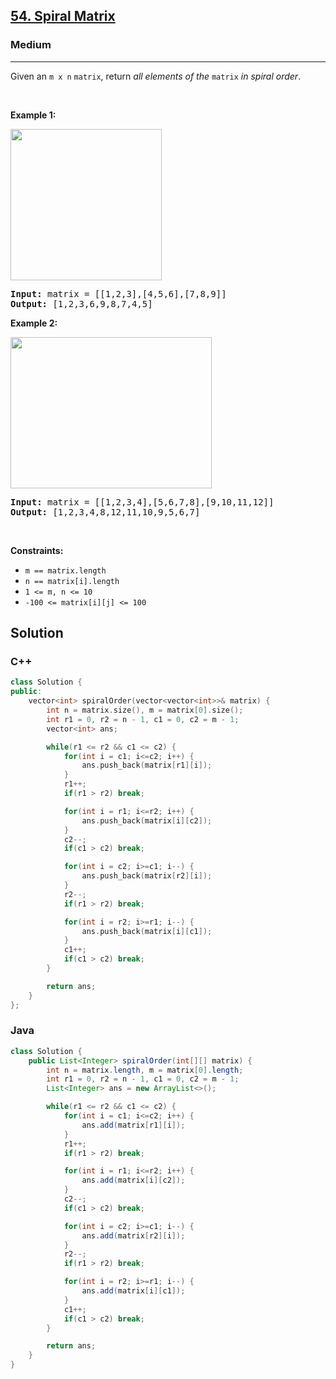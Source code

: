 <h2><a href="https://leetcode.com/problems/spiral-matrix">54. Spiral Matrix</a></h2><h3>Medium</h3><hr><p>Given an <code>m x n</code> <code>matrix</code>, return <em>all elements of the</em> <code>matrix</code> <em>in spiral order</em>.</p>

<p>&nbsp;</p>
<p><strong class="example">Example 1:</strong></p>
<img alt="" src="https://assets.leetcode.com/uploads/2020/11/13/spiral1.jpg" style="width: 242px; height: 242px;" />
<pre>
<strong>Input:</strong> matrix = [[1,2,3],[4,5,6],[7,8,9]]
<strong>Output:</strong> [1,2,3,6,9,8,7,4,5]
</pre>

<p><strong class="example">Example 2:</strong></p>
<img alt="" src="https://assets.leetcode.com/uploads/2020/11/13/spiral.jpg" style="width: 322px; height: 242px;" />
<pre>
<strong>Input:</strong> matrix = [[1,2,3,4],[5,6,7,8],[9,10,11,12]]
<strong>Output:</strong> [1,2,3,4,8,12,11,10,9,5,6,7]
</pre>

<p>&nbsp;</p>
<p><strong>Constraints:</strong></p>

<ul>
	<li><code>m == matrix.length</code></li>
	<li><code>n == matrix[i].length</code></li>
	<li><code>1 &lt;= m, n &lt;= 10</code></li>
	<li><code>-100 &lt;= matrix[i][j] &lt;= 100</code></li>
</ul>

## Solution
### C++
```c++
class Solution {
public:
    vector<int> spiralOrder(vector<vector<int>>& matrix) {
        int n = matrix.size(), m = matrix[0].size();
        int r1 = 0, r2 = n - 1, c1 = 0, c2 = m - 1;
        vector<int> ans;

        while(r1 <= r2 && c1 <= c2) {
            for(int i = c1; i<=c2; i++) {
                ans.push_back(matrix[r1][i]);
            }
            r1++;
            if(r1 > r2) break;

            for(int i = r1; i<=r2; i++) {
                ans.push_back(matrix[i][c2]);
            }
            c2--;
            if(c1 > c2) break;

            for(int i = c2; i>=c1; i--) {
                ans.push_back(matrix[r2][i]);
            }
            r2--;
            if(r1 > r2) break;

            for(int i = r2; i>=r1; i--) {
                ans.push_back(matrix[i][c1]);
            }
            c1++;
            if(c1 > c2) break;
        }

        return ans;
    }
};
```

### Java
```java
class Solution {
    public List<Integer> spiralOrder(int[][] matrix) {
        int n = matrix.length, m = matrix[0].length;
        int r1 = 0, r2 = n - 1, c1 = 0, c2 = m - 1;
        List<Integer> ans = new ArrayList<>();

        while(r1 <= r2 && c1 <= c2) {
            for(int i = c1; i<=c2; i++) {
                ans.add(matrix[r1][i]);
            }
            r1++;
            if(r1 > r2) break;

            for(int i = r1; i<=r2; i++) {
                ans.add(matrix[i][c2]);
            }
            c2--;
            if(c1 > c2) break;

            for(int i = c2; i>=c1; i--) {
                ans.add(matrix[r2][i]);
            }
            r2--;
            if(r1 > r2) break;

            for(int i = r2; i>=r1; i--) {
                ans.add(matrix[i][c1]);
            }
            c1++;
            if(c1 > c2) break;
        }

        return ans;
    }
}
```
